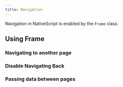 ```yaml
---
title: Navigation
---
```


Navigation in NativeScript is enabled by the `Frame` class.

## Using Frame

### Navigating to another page
### Disable Navigating Back
### Passing data between pages